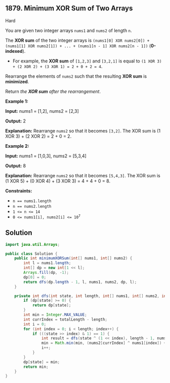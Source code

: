 ## 1879\. Minimum XOR Sum of Two Arrays

Hard

You are given two integer arrays `nums1` and `nums2` of length `n`.

The **XOR sum** of the two integer arrays is `(nums1[0] XOR nums2[0]) + (nums1[1] XOR nums2[1]) + ... + (nums1[n - 1] XOR nums2[n - 1])` (**0-indexed**).

*   For example, the **XOR sum** of `[1,2,3]` and `[3,2,1]` is equal to `(1 XOR 3) + (2 XOR 2) + (3 XOR 1) = 2 + 0 + 2 = 4`.

Rearrange the elements of `nums2` such that the resulting **XOR sum** is **minimized**.

Return _the **XOR sum** after the rearrangement_.

**Example 1:**

**Input:** nums1 = [1,2], nums2 = [2,3]

**Output:** 2

**Explanation:** Rearrange `nums2` so that it becomes `[3,2]`. The XOR sum is (1 XOR 3) + (2 XOR 2) = 2 + 0 = 2.

**Example 2:**

**Input:** nums1 = [1,0,3], nums2 = [5,3,4]

**Output:** 8

**Explanation:** Rearrange `nums2` so that it becomes `[5,4,3]`. The XOR sum is (1 XOR 5) + (0 XOR 4) + (3 XOR 3) = 4 + 4 + 0 = 8.

**Constraints:**

*   `n == nums1.length`
*   `n == nums2.length`
*   `1 <= n <= 14`
*   <code>0 <= nums1[i], nums2[i] <= 10<sup>7</sup></code>

## Solution

```java
import java.util.Arrays;

public class Solution {
    public int minimumXORSum(int[] nums1, int[] nums2) {
        int l = nums1.length;
        int[] dp = new int[1 << l];
        Arrays.fill(dp, -1);
        dp[0] = 0;
        return dfs(dp.length - 1, l, nums1, nums2, dp, l);
    }

    private int dfs(int state, int length, int[] nums1, int[] nums2, int[] dp, int totalLength) {
        if (dp[state] >= 0) {
            return dp[state];
        }
        int min = Integer.MAX_VALUE;
        int currIndex = totalLength - length;
        int i = 0;
        for (int index = 0; i < length; index++) {
            if (((state >> index) & 1) == 1) {
                int result = dfs(state ^ (1 << index), length - 1, nums1, nums2, dp, totalLength);
                min = Math.min(min, (nums2[currIndex] ^ nums1[index]) + result);
                i++;
            }
        }
        dp[state] = min;
        return min;
    }
}
```